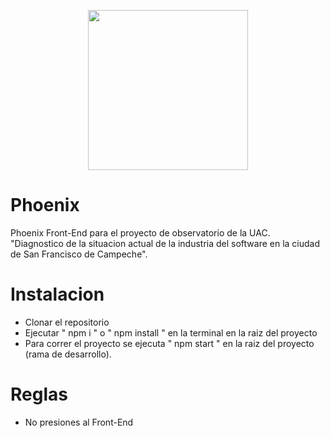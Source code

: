 <p align="center">
 <img src="https://i.imgur.com/HtMFNj8.png" width="256" height="256">
 </p>

# Phoenix

Phoenix Front-End para el proyecto de observatorio de la UAC.<br>
"Diagnostico de la situacion actual de la industria del software en la ciudad de San Francisco de Campeche".

# Instalacion

- Clonar el repositorio
- Ejecutar " npm i " o " npm install " en la terminal en la raiz del proyecto
- Para correr el proyecto se ejecuta " npm start " en la raiz del proyecto (rama de desarrollo).

# Reglas

- No presiones al Front-End
